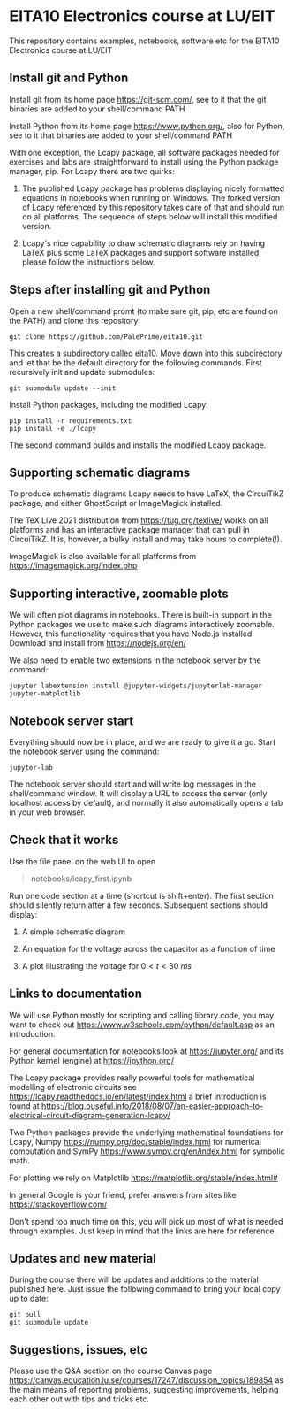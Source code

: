# EITA10 Electronics course at LU/EIT

This repository contains examples, notebooks, software etc for the EITA10 Electronics course at LU/EIT

## Install git and Python

Install git from its home page https://git-scm.com/, see to it that the git binaries are added to your shell/command PATH

Install Python from its home page https://www.python.org/, also for Python, see to it that binaries are added to your shell/command PATH

With one exception, the Lcapy package, all software packages needed for exercises and labs are straightforward to install using the Python package manager, pip. For Lcapy there are two quirks:

1. The published Lcapy package has problems displaying nicely formatted equations in notebooks when running on Windows. The forked version of Lcapy referenced by this repository takes care of that and should run on all platforms. The sequence of steps below will install this modified version.

2. Lcapy's nice capability to draw schematic diagrams rely on having LaTeX plus some LaTeX packages and support software installed, please follow the instructions below.

## Steps after installing git and Python

Open a new shell/command promt (to make sure git, pip, etc are found on the PATH) and clone this repository:

    git clone https://github.com/PalePrime/eita10.git

This creates a subdirectory called eita10. Move down into this subdirectory and let that be the default directory for the following commands. First recursively init and update submodules:

    git submodule update --init

Install Python packages, including the modified Lcapy:

    pip install -r requirements.txt
    pip install -e ./lcapy

The second command builds and installs the modified Lcapy package.

## Supporting schematic diagrams

To produce schematic diagrams Lcapy needs to have LaTeX, the CircuiTikZ package, and either GhostScript or ImageMagick installed.

The TeX Live 2021 distribution from https://tug.org/texlive/ works on all platforms and has an interactive package manager that can pull in CircuiTikZ. It is, however, a bulky install and may take hours to complete(!).

ImageMagick is also available for all platforms from https://imagemagick.org/index.php

## Supporting interactive, zoomable plots

We will often plot diagrams in notebooks. There is built-in support in the Python packages we use to make such diagrams interactively zoomable. However, this functionality requires that you have Node.js installed. Download and install from https://nodejs.org/en/

We also need to enable two extensions in the notebook server by the command:

    jupyter labextension install @jupyter-widgets/jupyterlab-manager jupyter-matplotlib

## Notebook server start

Everything should now be in place, and we are ready to give it a go. Start the notebook server using the command:

    jupyter-lab

The notebook server should start and will write log messages in the shell/command window. It will display a URL to access the server (only localhost access by default), and normally it also automatically opens a tab in your web browser.

## Check that it works

Use the file panel on the web UI to open

 > notebooks/lcapy_first.ipynb
 
 Run one code section at a time (shortcut is shift+enter). The first section should silently return after a few seconds. Subsequent sections should display:

1. A simple schematic diagram

2. An equation for the voltage across the capacitor as a function of time

3. A plot illustrating the voltage for $0<t<30\ ms$

## Links to documentation

We will use Python mostly for scripting and calling library code, you may want to check out https://www.w3schools.com/python/default.asp as an introduction.

For general documentation for notebooks look at https://jupyter.org/ and its Python kernel (engine) at https://ipython.org/

The Lcapy package provides really powerful tools for mathematical modelling of electronic circuits see https://lcapy.readthedocs.io/en/latest/index.html a brief introduction is found at https://blog.ouseful.info/2018/08/07/an-easier-approach-to-electrical-circuit-diagram-generation-lcapy/

Two Python packages provide the underlying mathematical foundations for Lcapy, Numpy https://numpy.org/doc/stable/index.html for numerical computation and SymPy https://www.sympy.org/en/index.html for symbolic math.

For plotting we rely on Matplotlib https://matplotlib.org/stable/index.html#

In general Google is your friend, prefer answers from sites like https://stackoverflow.com/

Don't spend too much time on this, you will pick up most of what is needed through examples. Just keep in mind that the links are here for reference.

## Updates and new material

During the course there will be updates and additions to the material published here. Just issue the following command to bring your local copy up to date:

    git pull
    git submodule update

## Suggestions, issues, etc

Please use the Q&A section on the course Canvas page https://canvas.education.lu.se/courses/17247/discussion_topics/189854 as the main means of reporting problems, suggesting improvements, helping each other out with tips and tricks etc.